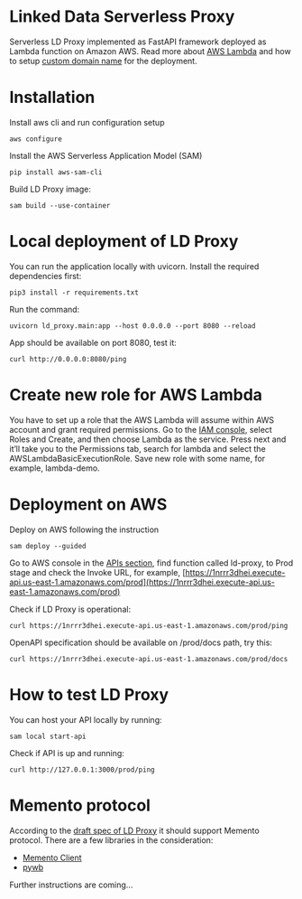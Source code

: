 # Linked Data Serverless Proxy
Serverless LD Proxy implemented as FastAPI framework deployed as Lambda function on Amazon AWS. Read more about [AWS Lambda](https://aws.amazon.com/lambda/) and how to setup [custom domain name](https://www.serverless.com/blog/serverless-api-gateway-domain) for the deployment.

# Installation
Install aws cli and run configuration setup

```aws configure```

Install the AWS Serverless Application Model (SAM)

```pip install aws-sam-cli```

Build LD Proxy image:

```sam build --use-container```

# Local deployment of LD Proxy

You can run the application locally with uvicorn. Install the required dependencies first:
``` 
pip3 install -r requirements.txt
```

Run the command:

```uvicorn ld_proxy.main:app --host 0.0.0.0 --port 8080 --reload```

App should be available on port 8080, test it:

```
curl http://0.0.0.0:8080/ping
```

# Create new role for AWS Lambda

You have to set up a role that the AWS Lambda will assume within AWS account and grant required permissions. Go to the [IAM console](https://console.aws.amazon.com/iam/), select Roles and Create, and then choose Lambda as the service. Press next and it’ll take you to the Permissions tab, search for lambda and select the AWSLambdaBasicExecutionRole. Save new role with some name, for example, lambda-demo.

# Deployment on AWS 

Deploy on AWS following the instruction 

```sam deploy --guided```

Go to AWS console in the [APIs section](https://console.aws.amazon.com/apigateway/main/apis?region=us-east-1), find function called ld-proxy, to Prod stage and check the Invoke URL, for example, [https://1nrrr3dhei.execute-api.us-east-1.amazonaws.com/prod](https://1nrrr3dhei.execute-api.us-east-1.amazonaws.com/prod)

Check if LD Proxy is operational:

```curl https://1nrrr3dhei.execute-api.us-east-1.amazonaws.com/prod/ping```

OpenAPI specification should be available on /prod/docs path, try this:

```curl https://1nrrr3dhei.execute-api.us-east-1.amazonaws.com/prod/docs```

# How to test LD Proxy

You can host your API locally by running: 

```sam local start-api```

Check if API is up and running:

```curl http://127.0.0.1:3000/prod/ping```

# Memento protocol

According to the [draft spec of LD Proxy](https://docs.google.com/document/d/1agXiNVWx5fm1ZDEodd4kzqTz8qipFnk2oqdhd1KiDVM/edit) it should support Memento protocol. There are a few libraries in the consideration:
* [Memento Client](https://github.com/mementoweb/py-memento-client)
* [pywb](https://pywb.readthedocs.io/_/downloads/en/develop/pdf/)

Further instructions are coming...
